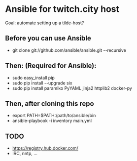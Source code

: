 # Ansible for twitch.city host

Goal: automate setting up a tilde-host?

## Before you can use Ansible

* git clone git://github.com/ansible/ansible.git --recursive

## Then: (Required for Ansible):
* sudo easy\_install pip
* sudo pip install --upgrade six
* sudo pip install paramiko PyYAML jinja2 httplib2 docker-py

## Then, after cloning this repo
* export PATH=$PATH:/path/to/ansible/bin
* ansible-playbook -i inventory main.yml

## TODO
* https://registry.hub.docker.com/
* IRC, nntp, ...

